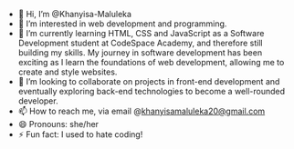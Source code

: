 - 👋 Hi, I’m @Khanyisa-Maluleka
- 👀 I’m interested in web development and programming.
- 🌱 I’m currently learning HTML, CSS and JavaScript as a Software Development student at CodeSpace Academy, and therefore still building my skills. My journey in software development has been exciting as I learn the foundations of web development, allowing me to create and style websites. 
- 💞️ I’m looking to collaborate on projects in front-end development and eventually exploring back-end technologies to become a well-rounded developer.
- 📫 How to reach me, via email @khanyisamaluleka20@gmail.com
- 😄 Pronouns: she/her
- ⚡ Fun fact: I used to hate coding!

<!---
Khanyisa-Maluleka/Khanyisa-Maluleka is a ✨ special ✨ repository because its `README.md` (this file) appears on your GitHub profile.
You can click the Preview link to take a look at your changes.
--->
